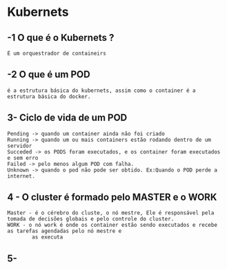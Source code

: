 # Kubernets

## -1 O que é o Kubernets ?
    É um orquestrador de containeirs
## -2 O que é um POD
    é a estrutura básica do kubernets, assim como o container é a estrutura básica do docker.

## 3- Ciclo de vida de um POD
    Pending -> quando um container ainda não foi criado
    Running -> quando um ou mais containers estão rodando dentro de um servidor
    Succeded -> os PODS foram executados, e os container foram executados e sem erro
    Failed -> pelo menos algum POD com falha.
    Unknown -> quando o pod não pode ser obtido. Ex:Quando o POD perde a internet.
    
## 4 - O cluster é formado pelo MASTER e o WORK
    Master - é o cérebro do cluste, o nó mestre, Ele é responsável pela tomada de decisões globais e pelo controle do cluster.
    WORK - o nó work é onde os container estão sendo executados e recebe as tarefas agendadas pelo nó mestre e
            as executa

## 5- 